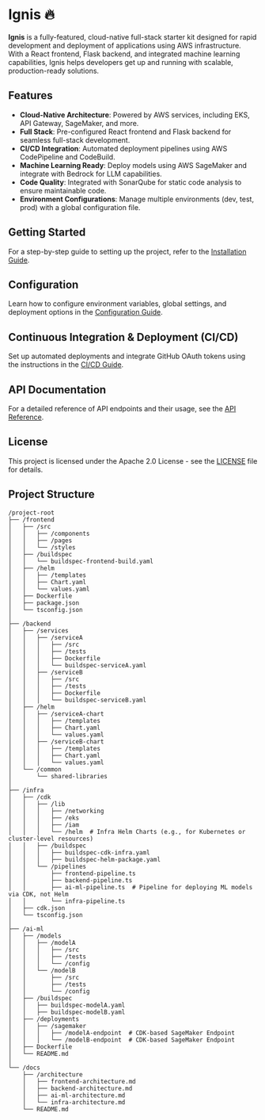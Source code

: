 # **Ignis** 🔥

**Ignis** is a fully-featured, cloud-native full-stack starter kit designed for rapid development and deployment of applications using AWS infrastructure. With a React frontend, Flask backend, and integrated machine learning capabilities, Ignis helps developers get up and running with scalable, production-ready solutions.

## **Features**
- **Cloud-Native Architecture**: Powered by AWS services, including EKS, API Gateway, SageMaker, and more.
- **Full Stack**: Pre-configured React frontend and Flask backend for seamless full-stack development.
- **CI/CD Integration**: Automated deployment pipelines using AWS CodePipeline and CodeBuild.
- **Machine Learning Ready**: Deploy models using AWS SageMaker and integrate with Bedrock for LLM capabilities.
- **Code Quality**: Integrated with SonarQube for static code analysis to ensure maintainable code.
- **Environment Configurations**: Manage multiple environments (dev, test, prod) with a global configuration file.

## **Getting Started**
For a step-by-step guide to setting up the project, refer to the [Installation Guide](docs/installation/INSTALLATION.md).

## **Configuration**
Learn how to configure environment variables, global settings, and deployment options in the [Configuration Guide](docs/configuration/CONFIGURATION.md).

## **Continuous Integration & Deployment (CI/CD)**
Set up automated deployments and integrate GitHub OAuth tokens using the instructions in the [CI/CD Guide](docs/ci-cd/CI-CD.md).

## **API Documentation**
For a detailed reference of API endpoints and their usage, see the [API Reference](docs/api/API-REFERENCE.md).

## **License**
This project is licensed under the Apache 2.0 License - see the [LICENSE](LICENSE) file for details.

## **Project Structure**
```
/project-root
├── /frontend
│   ├── /src
│   │   ├── /components
│   │   ├── /pages
│   │   └── /styles
│   ├── /buildspec
│   │   └── buildspec-frontend-build.yaml
│   ├── /helm
│   │   ├── /templates
│   │   ├── Chart.yaml
│   │   └── values.yaml
│   ├── Dockerfile
│   ├── package.json
│   └── tsconfig.json
│
├── /backend
│   ├── /services
│   │   ├── /serviceA
│   │   │   ├── /src
│   │   │   ├── /tests
│   │   │   ├── Dockerfile
│   │   │   └── buildspec-serviceA.yaml
│   │   ├── /serviceB
│   │   │   ├── /src
│   │   │   ├── /tests
│   │   │   ├── Dockerfile
│   │   │   └── buildspec-serviceB.yaml
│   ├── /helm
│   │   ├── /serviceA-chart
│   │   │   ├── /templates
│   │   │   ├── Chart.yaml
│   │   │   └── values.yaml
│   │   ├── /serviceB-chart
│   │   │   ├── /templates
│   │   │   ├── Chart.yaml
│   │   │   └── values.yaml
│   └── /common
│       └── shared-libraries
│
├── /infra
│   ├── /cdk
│   │   ├── /lib
│   │   │   ├── /networking
│   │   │   ├── /eks
│   │   │   ├── /iam
│   │   │   └── /helm  # Infra Helm Charts (e.g., for Kubernetes or cluster-level resources)
│   │   ├── /buildspec
│   │   │   ├── buildspec-cdk-infra.yaml
│   │   │   ├── buildspec-helm-package.yaml
│   │   └── /pipelines
│   │       ├── frontend-pipeline.ts
│   │       ├── backend-pipeline.ts
│   │       ├── ai-ml-pipeline.ts  # Pipeline for deploying ML models via CDK, not Helm
│   │       └── infra-pipeline.ts
│   ├── cdk.json
│   └── tsconfig.json
│
├── /ai-ml
│   ├── /models
│   │   ├── /modelA
│   │   │   ├── /src
│   │   │   ├── /tests
│   │   │   └── /config
│   │   └── /modelB
│   │       ├── /src
│   │       ├── /tests
│   │       └── /config
│   ├── /buildspec
│   │   ├── buildspec-modelA.yaml
│   │   ├── buildspec-modelB.yaml
│   ├── /deployments
│   │   ├── /sagemaker
│   │   │   ├── /modelA-endpoint  # CDK-based SageMaker Endpoint
│   │   │   └── /modelB-endpoint  # CDK-based SageMaker Endpoint
│   ├── Dockerfile
│   └── README.md
│
└── /docs
    ├── /architecture
    │   ├── frontend-architecture.md
    │   ├── backend-architecture.md
    │   ├── ai-ml-architecture.md
    │   └── infra-architecture.md
    └── README.md
```
